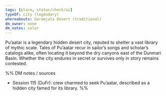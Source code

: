 ```yaml
---
tags: [place, status/check/ai]
typeOf: city (legendary)
whereabouts: Garamjala Desert (traditional)
dm_owner: none
dm_notes: color
---
```


Pu’aatar is a legendary hidden desert city, reputed to shelter a vast library of mythic scale. Tales of Pu’aatar recur in sailor’s songs and scholar’s catalogs alike, often locating it beyond the dry canyons east of the Dunmari Basin. Whether the city endures in secret or survives only in story remains contested.

%%
DM notes / sources
- Session 115 (DuFr): crew charmed to seek Pu’aatar, described as a hidden city famed for its library.
%%
